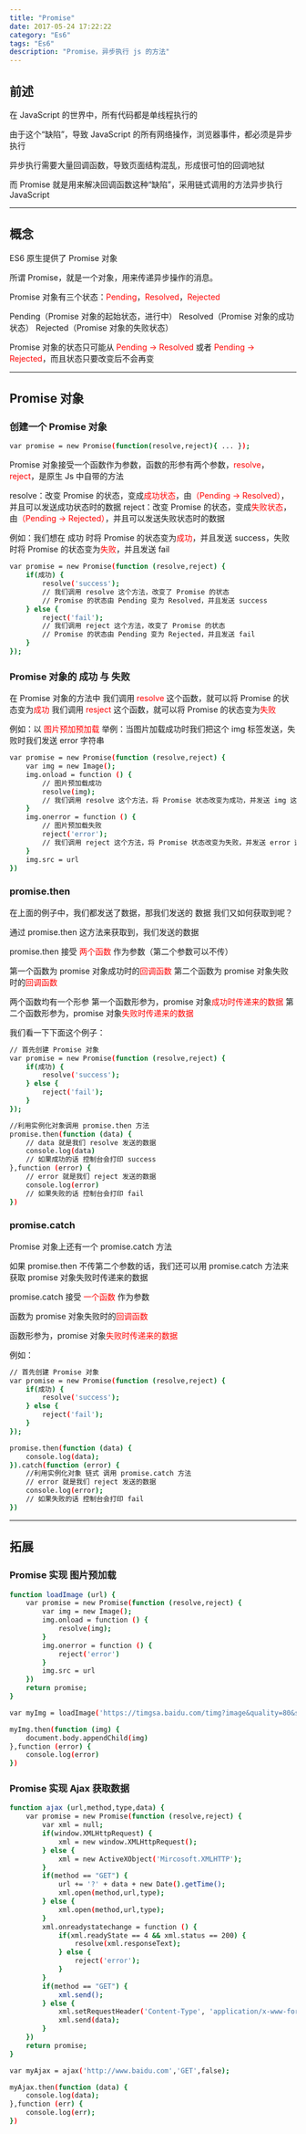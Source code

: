 ```yaml
---
title: "Promise"
date: 2017-05-24 17:22:22
category: "Es6" 
tags: "Es6"
description: "Promise，异步执行 js 的方法"
---
```


## 前述

在 JavaScript 的世界中，所有代码都是单线程执行的

由于这个“缺陷”，导致 JavaScript 的所有网络操作，浏览器事件，都必须是异步执行

异步执行需要大量回调函数，导致页面结构混乱，形成很可怕的回调地狱

而 Promise 就是用来解决回调函数这种“缺陷”，采用链式调用的方法异步执行 JavaScript

***

## 概念

ES6 原生提供了 Promise 对象

所谓 Promise，就是一个对象，用来传递异步操作的消息。

Promise 对象有三个状态：<font color="red">Pending</font>，<font color="red">Resolved</font>，<font color="red">Rejected</font>

Pending（Promise 对象的起始状态，进行中）
Resolved（Promise 对象的成功状态）
Rejected（Promise 对象的失败状态）

Promise 对象的状态只可能从 <font color="red">Pending -> Resolved</font> 或者 <font color="red">Pending -> Rejected</font>，而且状态只要改变后不会再变

***

## Promise 对象

### 创建一个 Promise 对象

``` bash
var promise = new Promise(function(resolve,reject){ ... });
```

Promise 对象接受一个函数作为参数，函数的形参有两个参数，<font color="red">resolve</font>，<font color="red">reject</font>，是原生 Js 中自带的方法

resolve：改变 Promise 的状态，变成<font color="red">成功状态</font>，由<font color="red">（Pending -> Resolved）</font>，并且可以发送成功状态时的数据
reject：改变 Promise 的状态，变成<font color="red">失败状态</font>，由<font color="red">（Pending -> Rejected）</font>，并且可以发送失败状态时的数据

例如：我们想在 成功 时将 Promise 的状态变为<font color="red">成功</font>，并且发送 success，失败时将 Promise 的状态变为<font color="red">失败</font>，并且发送 fail

``` bash
var promise = new Promise(function (resolve,reject) {
    if(成功) {
        resolve('success'); 
        // 我们调用 resolve 这个方法，改变了 Promise 的状态
        // Promise 的状态由 Pending 变为 Resolved，并且发送 success
    } else {
        reject('fail'); 
        // 我们调用 reject 这个方法，改变了 Promise 的状态
        // Promise 的状态由 Pending 变为 Rejected，并且发送 fail
    }
});
```

### Promise 对象的 成功 与 失败 

在 Promise 对象的方法中
我们调用 <font color="red">resolve</font> 这个函数，就可以将 Promise 的状态变为<font color="red">成功</font>
我们调用 <font color="red">resject</font> 这个函数，就可以将 Promise 的状态变为<font color="red">失败</font>

例如：以<font color="red"> 图片预加预加载 </font>举例：当图片加载成功时我们把这个 img 标签发送，失败时我们发送 error 字符串

``` bash
var promise = new Promise(function (resolve,reject) {
    var img = new Image();
    img.onload = function () { 
        // 图片预加载成功
        resolve(img);
        // 我们调用 resolve 这个方法，将 Promise 状态改变为成功，并发送 img 这个标签
    }
    img.onerror = function () { 
        // 图片预加载失败
        reject('error');
        // 我们调用 reject 这个方法，将 Promise 状态改变为失败，并发送 error 这个字符串
    }
    img.src = url
})
```

### promise.then

在上面的例子中，我们都发送了数据，那我们发送的 数据 我们又如何获取到呢？

通过 promise.then 这方法来获取到，我们发送的数据

promise.then 接受<font color="red"> 两个函数 </font>作为参数（第二个参数可以不传）

第一个函数为 promise 对象成功时的<font color="red">回调函数</font>
第二个函数为 promise 对象失败时的<font color="red">回调函数</font>

两个函数均有一个形参
第一个函数形参为，promise 对象<font color="red">成功时传递来的数据</font>
第二个函数形参为，promise 对象<font color="red">失败时传递来的数据</font>

我们看一下下面这个例子：
``` bash
// 首先创建 Promise 对象
var promise = new Promise(function (resolve,reject) {
    if(成功) {
        resolve('success');
    } else {
        reject('fail');
    }
});

//利用实例化对象调用 promise.then 方法
promise.then(function (data) {
    // data 就是我们 resolve 发送的数据
    console.log(data)
    // 如果成功的话 控制台会打印 success
},function (error) {
    // error 就是我们 reject 发送的数据
    console.log(error)
    // 如果失败的话 控制台会打印 fail
})
```

### promise.catch

Promise 对象上还有一个 promise.catch 方法

如果 promise.then 不传第二个参数的话，我们还可以用 promise.catch 方法来获取 promise 对象失败时传递来的数据

promise.catch 接受<font color="red"> 一个函数 </font>作为参数

函数为 promise 对象失败时的<font color="red">回调函数</font>

函数形参为，promise 对象<font color="red">失败时传递来的数据</font>

例如：
``` bash
// 首先创建 Promise 对象
var promise = new Promise(function (resolve,reject) {
    if(成功) {
        resolve('success');
    } else {
        reject('fail');
    }
});

promise.then(function (data) {
    console.log(data);
}).catch(function (error) { 
    //利用实例化对象 链式 调用 promise.catch 方法
    // error 就是我们 reject 发送的数据
    console.log(error);
    // 如果失败的话 控制台会打印 fail
})
```

***

## 拓展

### Promise 实现 图片预加载

``` bash
function loadImage (url) {
    var promise = new Promise(function (resolve,reject) {
        var img = new Image();
        img.onload = function () {
            resolve(img);
        }
        img.onerror = function () {
            reject('error')
        }
        img.src = url
    })
    return promise;
}

var myImg = loadImage('https://timgsa.baidu.com/timg?image&quality=80&size=b9999_10000&sec=1495438302464&di=8e9f1d9c871d8d5c1f653c06e2889448&imgtype=0&src=http%3A%2F%2Fv1.qzone.cc%2Favatar%2F201303%2F18%2F17%2F14%2F5146daf314dfa660.jpg%2521180x180.jpg');

myImg.then(function (img) {
    document.body.appendChild(img)
},function (error) {
    console.log(error)
})
```

### Promise 实现 Ajax 获取数据

``` bash
function ajax (url,method,type,data) {
    var promise = new Promise(function (resolve,reject) {
        var xml = null;
        if(window.XMLHttpRequest) {
            xml = new window.XMLHttpRequest();
        } else {
            xml = new ActiveXObject('Mircosoft.XMLHTTP');
        }
        if(method == "GET") {
            url += '?' + data + new Date().getTime();
            xml.open(method,url,type);
        } else {
            xml.open(method,url,type);
        }
        xml.onreadystatechange = function () {
            if(xml.readyState == 4 && xml.status == 200) {
                resolve(xml.responseText);
            } else {
                reject('error');
            }
        }
        if(method == "GET") {
            xml.send();
        } else {
            xml.setRequestHeader('Content-Type', 'application/x-www-form-urle');
            xml.send(data);
        }
    }) 
    return promise;    
}

var myAjax = ajax('http://www.baidu.com','GET',false);

myAjax.then(function (data) {
    console.log(data);
},function (err) {
    console.log(err);
})
```